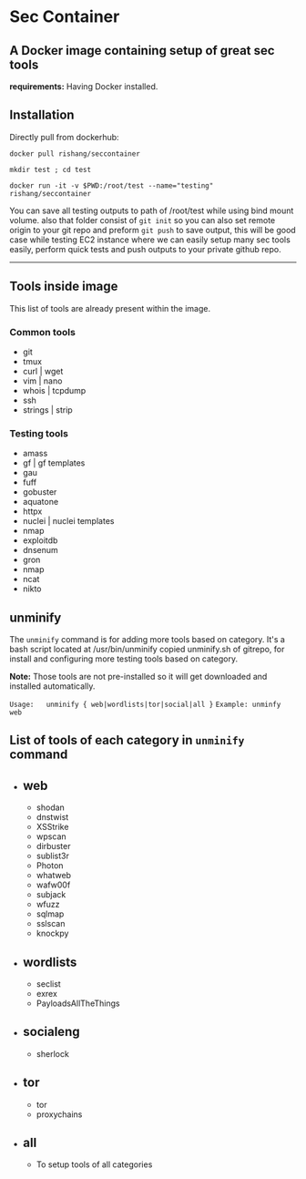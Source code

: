 # Sec Container

## A Docker image containing setup of great sec tools

**requirements:** Having Docker installed.

## Installation

Directly pull from dockerhub:

    docker pull rishang/seccontainer

    mkdir test ; cd test
    
    docker run -it -v $PWD:/root/test --name="testing" rishang/seccontainer

You can save all testing outputs to path of /root/test while using bind mount volume. also that folder consist of `git init` so you can also set remote origin to your git repo and preform `git push` to save output, this will be good case while testing EC2 instance where we can easily setup many sec tools easily, perform quick tests and push outputs to your private github repo.

---------

## Tools inside image

This list of tools are already present within the image.

### Common tools

- git
- tmux
- curl | wget
- vim | nano
- whois | tcpdump
- ssh
- strings | strip

### Testing tools

- amass
- gf | gf templates
- gau
- fuff
- gobuster
- aquatone
- httpx
- nuclei | nuclei templates
- nmap
- exploitdb
- dnsenum
- gron
- nmap
- ncat
- nikto

## unminify

The `unminify` command is for adding more tools based on category. It's a bash script located at /usr/bin/unminify copied unminify.sh of gitrepo, for install and configuring more testing tools based on category.

**Note:** Those tools are not pre-installed so it will get downloaded and installed automatically.

`Usage:   unminify { web|wordlists|tor|social|all }`
`Example: unminfy web`

## List of tools of each category in `unminify` command

- ## web
  
  - shodan
  - dnstwist
  - XSStrike
  - wpscan
  - dirbuster
  - sublist3r
  - Photon
  - whatweb
  - wafw00f
  - subjack
  - wfuzz
  - sqlmap
  - sslscan
  - knockpy

- ## wordlists

  - seclist
  - exrex
  - PayloadsAllTheThings

- ## socialeng

  - sherlock

- ## tor

  - tor
  - proxychains

- ## all

  - To setup tools of all categories
